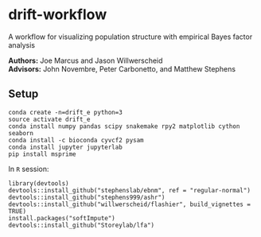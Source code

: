 # drift-workflow

A workflow for visualizing population structure with empirical Bayes factor analysis

**Authors:** Joe Marcus and Jason Willwerscheid   
**Advisors:** John Novembre, Peter Carbonetto, and Matthew Stephens

## Setup

```
conda create -n=drift_e python=3
source activate drift_e
conda install numpy pandas scipy snakemake rpy2 matplotlib cython seaborn
conda install -c bioconda cyvcf2 pysam
conda install jupyter jupyterlab
pip install msprime
```

In `R` session:

```
library(devtools)
devtools::install_github("stephenslab/ebnm", ref = "regular-normal")
devtools::install_github("stephens999/ashr")
devtools::install_github("willwerscheid/flashier", build_vignettes = TRUE)
install.packages("softImpute")
devtools::install_github("Storeylab/lfa")
```
